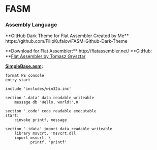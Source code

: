# FASM
<h3>Assembly Language</h3>

<p>**GitHub Dark Theme for Flat Assembler Created by Me** <br> https://github.com/FilipKufalov/FASM-Github-Dark-Theme</p>

<p>**Download for Flat Assembler:** http://flatassembler.net/ 
**GitHub: **<a href="https://github.com/tgrysztar">Flat Assembler by Tomasz Grysztar</a></p>

**[SimpleBase.asm](https://raw.githubusercontent.com/FilipKufalov/FASM/main/SimpleBase.asm "SimpleBase.asm"):**
```
format PE console
entry start

include 'includes/win32a.inc'

section '.data' data readable writeable
    message db 'Hello, world!',0

section '.code' code readable executable
start:
    cinvoke printf, message

section '.idata' import data readable writeable
    library msvcrt, 'msvcrt.dll'
    import msvcrt, \
           printf, 'printf'
```